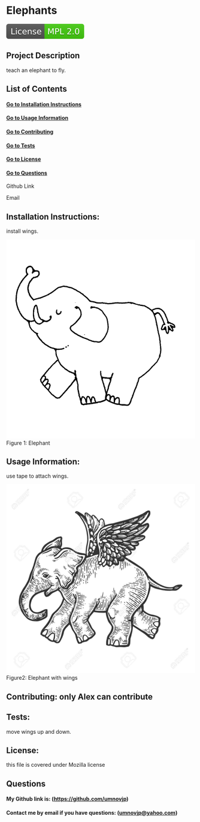 
# Elephants  
<img src="./Images/License-MPL%202.0-brightgreen.svg">

## Project Description


teach an elephant to fly. 

## List of Contents
#### [Go to Installation Instructions](#installation-instructions)
#### [Go to Usage Information](#usage-information)
#### [Go to Contributing](#contributing)
#### [Go to Tests](#tests)
#### [Go to License](#license)
#### [Go to Questions](#questions) 
    
Github Link
    
Email

## Installation Instructions: 
install wings.
  
![First image](/Images/image1.jpg) 
Figure 1: Elephant 

## Usage Information: 
use tape to attach wings.  
  
![Second image](/Images/image4.jpg) 
Figure2: Elephant with wings

## Contributing: only Alex can contribute

## Tests: 
move wings up and down.

## License: 
this file is covered under Mozilla license

## Questions
#### My Github link is: (https://github.com/umnovjp)
#### Contact me by email if you have questions: (umnovjp@yahoo.com)
    
